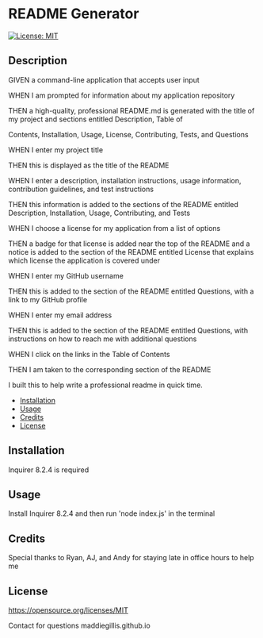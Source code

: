 # README Generator
[![License: MIT](https://img.shields.io/badge/License-MIT-yellow.svg)](https://opensource.org/licenses/MIT)

## Description
GIVEN a command-line application that accepts user input

WHEN I am prompted for information about my application repository

THEN a high-quality, professional README.md is generated with the title of my project and sections entitled Description, Table of 

Contents, Installation, Usage, License, Contributing, Tests, and Questions

WHEN I enter my project title

THEN this is displayed as the title of the README

WHEN I enter a description, installation instructions, usage information, contribution guidelines, and test instructions

THEN this information is added to the sections of the README entitled Description, Installation, Usage, Contributing, and Tests

WHEN I choose a license for my application from a list of options

THEN a badge for that license is added near the top of the README and a notice is added to the section of the README entitled 
License that explains which license the application is covered under

WHEN I enter my GitHub username

THEN this is added to the section of the README entitled Questions, with a link to my GitHub profile

WHEN I enter my email address

THEN this is added to the section of the README entitled Questions, with instructions on how to reach me with additional questions

WHEN I click on the links in the Table of Contents

THEN I am taken to the corresponding section of the README

I built this to help write a professional readme in quick time.

- [Installation](#installation)
- [Usage](#usage)
- [Credits](#credits)
- [License](#license)

## Installation
Inquirer 8.2.4 is required

## Usage
Install Inquirer 8.2.4 and then run 'node index.js' in the terminal

## Credits
Special thanks to Ryan, AJ, and Andy for staying late in office hours to help me

## License
https://opensource.org/licenses/MIT

Contact for questions
maddiegillis.github.io